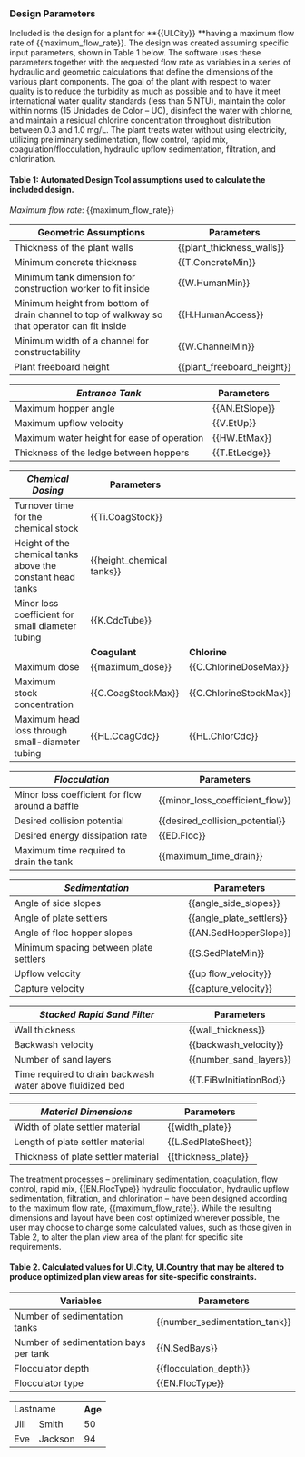 ### Design Parameters



Included is the design for a plant for **{{UI.City}} **having a maximum flow rate of {{maximum_flow_rate}}. The design was created assuming specific input parameters, shown in Table 1 below. The software uses these parameters together with the requested flow rate as variables in a series of hydraulic and geometric calculations that define the dimensions of the various plant components. The goal of the plant with respect to water quality is to reduce the turbidity as much as possible and to have it meet international water quality standards (less than 5 NTU), maintain the color within norms (15 Unidades de Color – UC), disinfect the water with chlorine, and maintain a residual chlorine concentration throughout distribution between 0.3 and 1.0 mg/L. The plant treats water without using electricity, utilizing preliminary sedimentation, flow control, rapid mix, coagulation/flocculation, hydraulic upflow sedimentation, filtration, and chlorination.



#### Table 1: Automated Design Tool assumptions used to calculate the included design.

*Maximum flow rate*:    {{maximum_flow_rate}}

| **Geometric Assumptions**                                    | Parameters                 |
| ------------------------------------------------------------ | -------------------------- |
| Thickness of the plant walls                                 | {{plant_thickness_walls}}  |
| Minimum concrete thickness                                   | {{T.ConcreteMin}}          |
| Minimum tank dimension for construction worker to fit inside | {{W.HumanMin}}             |
| Minimum height from bottom of drain channel to top of walkway so that operator can fit inside | {{H.HumanAccess}}          |
| Minimum width of a channel for constructability              | {{W.ChannelMin}}           |
| Plant freeboard height                                       | {{plant_freeboard_height}} |

| *Entrance Tank*                            | Parameters     |
| ------------------------------------------ | -------------- |
| Maximum hopper angle                       | {{AN.EtSlope}} |
| Maximum upflow velocity                    | {{V.EtUp}}     |
| Maximum water height for ease of operation | {{HW.EtMax}}   |
| Thickness of the ledge between hoppers     | {{T.EtLedge}}  |

| *Chemical Dosing*                                          | Parameters                |                        |
| ---------------------------------------------------------- | ------------------------- | ---------------------- |
| Turnover time for the chemical stock                       | {{Ti.CoagStock}}          |                        |
| Height of the chemical tanks above the constant head tanks | {{height_chemical tanks}} |                        |
| Minor loss coefficient for small diameter tubing           | {{K.CdcTube}}             |                        |
|                                                            | **Coagulant**             | **Chlorine**           |
| Maximum dose                                               | {{maximum_dose}}          | {{C.ChlorineDoseMax}}  |
| Maximum stock concentration                                | {{C.CoagStockMax}}        | {{C.ChlorineStockMax}} |
| Maximum head loss through small-diameter tubing            | {{HL.CoagCdc}}            | {{HL.ChlorCdc}}        |

| *Flocculation*                                  | Parameters                      |
| ----------------------------------------------- | ------------------------------- |
| Minor loss coefficient for flow around a baffle | {{minor_loss_coefficient_flow}} |
| Desired collision potential                     | {{desired_collision_potential}} |
| Desired energy dissipation rate                 | {{ED.Floc}}                     |
| Maximum time required to drain the tank         | {{maximum_time_drain}}          |

| *Sedimentation*                        | Parameters               |
| -------------------------------------- | ------------------------ |
| Angle of side slopes                   | {{angle_side_slopes}}    |
| Angle of plate settlers                | {{angle_plate_settlers}} |
| Angle of floc hopper slopes            | {{AN.SedHopperSlope}}    |
| Minimum spacing between plate settlers | {{S.SedPlateMin}}        |
| Upflow velocity                        | {{up flow_velocity}}     |
| Capture velocity                       | {{capture_velocity}}     |

| *Stacked Rapid Sand Filter*                               | Parameters              |
| --------------------------------------------------------- | ----------------------- |
| Wall thickness                                            | {{wall_thickness}}      |
| Backwash velocity                                         | {{backwash_velocity}}   |
| Number of sand layers                                     | {{number_sand_layers}}  |
| Time required to drain backwash water above fluidized bed | {{T.FiBwInitiationBod}} |

| *Material Dimensions*               | Parameters          |
| ----------------------------------- | ------------------- |
| Width of plate settler material     | {{width_plate}}     |
| Length of plate settler material    | {{L.SedPlateSheet}} |
| Thickness of plate settler material | {{thickness_plate}} |

The treatment processes – preliminary sedimentation, coagulation, flow control, rapid mix, {{EN.FlocType}} hydraulic flocculation, hydraulic upflow sedimentation, filtration, and chlorination – have been designed according to the maximum flow rate, {{maximum_flow_rate}}. While the resulting dimensions and layout have been cost optimized wherever possible, the user may choose to change some calculated values, such as those given in Table 2, to alter the plan view area of the plant for specific site requirements.



#### Table 2. Calculated values for UI.City, UI.Country that may be altered to produce optimized plan view areas for site-specific constraints.

| Variables                             | Parameters                    |
| ------------------------------------- | ----------------------------- |
| Number of sedimentation tanks         | {{number_sedimentation_tank}} |
| Number of sedimentation bays per tank | {{N.SedBays}}                 |
| Flocculator depth                     | {{flocculation_depth}}        |
| Flocculator type                      | {{EN.FlocType}}               |
<table style="width:100%">
  <tr>
    <td colspan="2">Lastname</td> 
    <th>Age</th>
  </tr>
  <tr>
    <td>Jill</td>
    <td>Smith</td> 
    <td>50</td>
  </tr>
  <tr>
    <td>Eve</td>
    <td>Jackson</td> 
    <td>94</td>
  </tr>
</table>